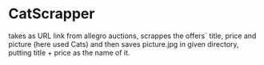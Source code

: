 # CatScrapper
takes as URL link from allegro auctions, scrappes the offers` title, price and picture (here used Cats)
and then saves picture.jpg in given directory, putting title + price as the name of it.
